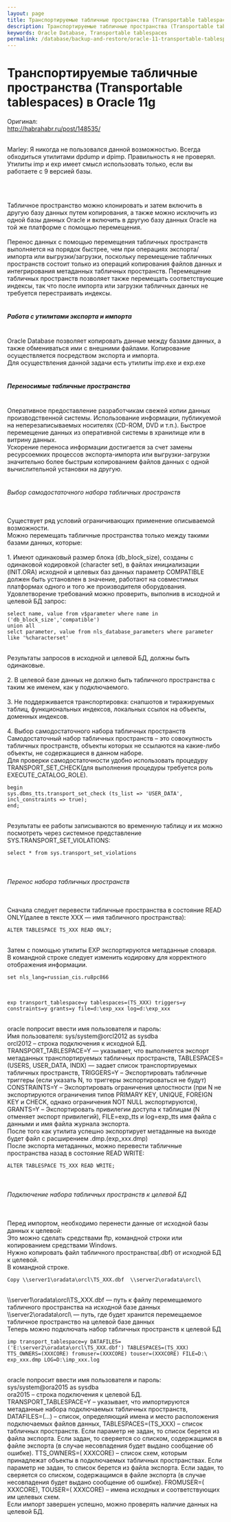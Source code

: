 ```yaml
---
layout: page
title: Транспортируемые табличные пространства (Transportable tablespaces) в Oracle 11g
description: Транспортируемые табличные пространства (Transportable tablespaces) в Oracle 11g
keywords: Oracle Database, Transportable tablespaces
permalink: /database/backup-and-restore/oracle-11-transportable-tablespaces/
---
```


# Транспортируемые табличные пространства (Transportable tablespaces) в Oracle 11g

Оригинал:<br/>
http://habrahabr.ru/post/148535/<br/><br/>

Marley: Я никогда не пользовался данной возможностью. Всегда обходиться утилитами dpdump и dpimp. Правильность я не проверял.<br/>
Утилиты imp и exp имеет смысл использовать только, если вы работаете с 9 версией базы.

<br/><br/>

Табличное пространство можно клонировать и затем включить в другую базу данных путем копирования, а также можно исключить из одной базы данных Oracle и включить в другую базу данных Oracle на той же платформе с помощью перемещения.<br>
<a name="habracut"></a><br>
Перенос данных с помощью перемещения табличных пространств выполняется на порядок быстрее, чем при операциях экспорта/импорта или выгрузки/загрузки, поскольку перемещение табличных пространств состоит только из операций копирования файлов данных и интегрирования метаданных табличных пространств. Перемещение табличных пространств позволяет также перемещать соответствующие индексы, так что после импорта или загрузки табличных данных не требуется перестраивать индексы.<br>
 <br>

<h5>Работа с утилитами экспорта и импорта</h5><br>
Oracle Database позволяет копировать данные между базами данных, а также обмениваться ими с внешними файлами. Копирование осуществляется посредством экспорта и импорта.<br>
Для осуществления данной задачи есть утилиты imp.exe и exp.exe<br>
<br>
<h5>Переносимые табличные пространства </h5><br>
Оперативное предоставление разработчикам свежей копии данных производственной системы. Использование информации, публикуемой на неперезаписываемых носителях (CD-ROM, DVD и т.п.). Быстрое перемещение данных из оперативной системы в хранилище или в витрину данных.<br>
Ускорение переноса информации достигается за счет замены ресурсоемких процессов экспорта-импорта или выгрузки-загрузки значительно более быстрым копированием файлов данных с одной вычислительной установки на другую.<br>
<br>
<h6> Выбор самодостаточного набора табличных пространств </h6><br>
Существует ряд условий ограничивающих применение описываемой возможности. <br>
Можно перемещать табличные пространства только между такими базами данных, которые: <br>
<br>
1. Имеют одинаковый размер блока (db_block_size), созданы с одинаковой кодировкой (character set), в файлах инициализации (INIT.ORA) исходной и целевых баз данных параметр COMPATIBLE должен быть установлен в значение, работают на совместимых платформах одного и того же производителя оборудования. <br>
Удовлетворение требований можно проверить, выполнив в исходной и целевой БД запрос: <br>
<pre><code class="sql"><span class="operator"><span class="keyword">select</span> name, <span class="keyword">value</span> <span class="keyword">from</span> v$parameter <span class="keyword">where</span> name <span class="keyword">in</span> (<span class="string">'db_block_size'</span>,<span class="string">'compatible'</span>)
<span class="keyword">union</span> <span class="keyword">all</span>
selct parameter, <span class="keyword">value</span> <span class="keyword">from</span> nls_database_parameters <span class="keyword">where</span> parameter <span class="keyword">like</span> <span class="string">'%characterset'</span>
</span></code></pre><br>
Результаты запросов в исходной и целевой БД, должны быть одинаковые.<br>
<br>
2. В целевой базе данных не должно быть табличного пространства с таким же именем, как у подключаемого.<br>
<br>
3. Не поддерживается транспортировка: снапшотов и тиражируемых таблиц, функциональных индексов, локальных ссылок на объекты, доменных индексов.<br>
<br>
4. Выбор самодостаточного набора табличных пространств<br>
Самодостаточный набор табличных пространств – это совокупность табличных пространств, объекты которых не ссылаются на какие-либо объекты, не содержащиеся в данном наборе.<br>
Для проверки самодостаточности удобно использовать процедуру TRANSPORT_SET_CHECK(для выполнения процедуры требуется роль EXECUTE_CATALOG_ROLE). <br>

<pre><code class="sql">begin
sys.dbms_tts.transport_set_check (ts_list =&gt; 'USER_DATA', incl_constraints =&gt; true);
end;
</code></pre>

<br>
Результаты ее работы записываются во временную таблицу и их можно посмотреть через системное представление SYS.TRANSPORT_SET_VIOLATIONS:<br>
<pre><code class="sql"><span class="operator"><span class="keyword">select</span> * <span class="keyword">from</span> sys.transport_set_violations
</span></code></pre><br>
<h6>Перенос набора табличных пространств </h6><br>
Сначала следует перевести табличные пространства в состояние READ ONLY(далее в тексте XXX — имя табличного пространства): <br>
<pre><code class="sql"><span class="operator"><span class="keyword">ALTER</span> TABLESPACE TS_XXX <span class="keyword">READ</span> <span class="keyword">ONLY</span>;</span>
</code></pre><br>
Затем с помощью утилиты EXP экспортируются метаданные словаря.<br>
В командной строке следует изменить кодировку для корректного отображения информации.<br>
<pre><code class="dos"><span class="keyword">set</span> nls_lang=russian_cis.ru8pc866
</code></pre><br>
<pre><code class="dos">exp transport_tablespace=y tablespaces=(TS_XXX) triggers=y constraints=y grants=y file=d:\exp_xxx log=d:\exp_xxx
</code></pre><br>
oracle попросит ввести имя пользователя и пароль:<br>
Имя пользователя: sys/system@orcl2012 as sysdba <br>
orcl2012 – строка подключения к исходной БД.<br>
TRANSPORT_TABLESPACE=Y — указывает, что выполняется экспорт метаданных транспортируемых табличных пространств, TABLESPACES=(USERS, USER_DATA, INDX) — задает список транспортируемых табличных пространств, TRIGGERS=Y – Экспортировать табличные триггеры (если указать N, то триггеры экспортироваться не будут) CONSTRAINTS=Y – Экспортировать ограничения целостности (при N не экспортируются ограничения типов PRIMARY KEY, UNIQUE, FOREIGN KEY и CHECK, однако ограничения NOT NULL экспортируются), GRANTS=Y – Экспортировать привилегии доступа к таблицам (N отменяет экспорт привилегий), FILE=exp_tts и log=exp_tts имя файла с данными и имя файла журнала экспорта. <br>
После того как утилита успешно экспортирует метаданные на выходе будет файл с расширением .dmp.(exp_xxx.dmp)<br>
После экспорта метаданных, можно перевести табличные пространства назад в состояние READ WRITE:<br>
<pre><code class="sql"><span class="operator"><span class="keyword">ALTER</span> TABLESPACE TS_XXX <span class="keyword">READ</span> <span class="keyword">WRITE</span>;</span>
</code></pre><br>
<h6>Подключение набора табличных пространств к целевой БД</h6><br>
Перед импортом, необходимо перенести данные от исходной базы данных к целевой:<br>
Это можно сделать средствами ftp, командной строки или копированием средствами Windows.<br>
Нужно копировать файл табличного пространства(.dbf) от исходной БД к целевой.<br>
В командной строке.<br>
<pre><code class="dos"><span class="keyword">Copy</span> \\server1\oradata\orcl\TS_XXX.dbf  \\server2\oradata\orcl\
</code></pre><br>
\\server1\oradata\orcl\TS_XXX.dbf — путь к файлу перемещаемого табличного пространства на исходной базе данных<br>
\\server2\oradata\orcl\ — путь, где будет хранится перемещаемое табличное пространство на целевой базе данных<br>
Теперь можно подключать набор табличных пространств к целевой БД<br>
<pre><code class="dos">imp transport_tablespace=y DATAFILES=('E:\server2\oradata\orcl\TS_XXX.dbf') TABLESPACES=(TS_XXX) TTS_OWNERS=(XXXCORE) fromuser=(XXXCORE) touser=(XXXCORE) FILE=D:\ exp_xxx.dmp LOG=D:\imp_xxx.log
</code></pre><br>
oracle попросит ввести имя пользователя и пароль:<br>
sys/system@ora2015 as sysdba <br>
ora2015 – строка подключения к целевой БД.<br>
TRANSPORT_TABLESPACE=Y – указывает, что импортируются метаданные набора подключаемых табличных пространств, DATAFILES=(…) – список, определяющий имена и место расположения подключаемых файлов данных, TABLESPACES=(TS_XXX) – список табличных пространств. Если параметр не задан, то список берется из файла экспорта. Если задан, то сверяется со списком, содержащимся в файле экспорта (в случае несовпадения будет выдано сообщение об ошибке). TTS_OWNERS=( XXXCORE) – список схем, которым принадлежат объекты в подключаемых табличных пространствах. Если параметр не задан, то список берется из файла экспорта. Если задан, то сверяется со списком, содержащимся в файле экспорта (в случае несовпадения будет выдано сообщение об ошибке). FROMUSER=( XXXCORE), TOUSER=( XXXCORE) – имена исходных и соответствующих им целевых схем.<br>
Если импорт завершен успешно, можно проверять наличие данных на целевой БД.
